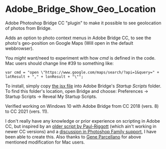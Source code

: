 # Adobe_Bridge_Show_Geo_Location

Adobe Photoshop Bridge CC "plugin" to make it possible to see geolocation of photos from Bridge.

Adds an option to photo context menus in Adobe Bridge CC, to see the photo's geo-position on Google Maps (Will open in the default webbrowser).

You _might_ want/need to experiment with how _cmd_ is defined in the code. Mac users should change line #39 to something like:

`var cmd = "open \"https://www.google.com/maps/search/?api=1&query=" + latResult + "," + lonResult + "\"";`

To install, simply copy [the jsx file](https://github.com/StigNygaard/Adobe_Bridge_Show_Geo_Location/raw/master/ShowOnGoogleMaps.jsx) into Adobe Bridge's _Startup Scripts_ folder. To find this folder's location, open Bridge and choose: Preferences -> Startup Scripts -> Reveal My Startup Scripts.

Verified working on Windows 10 with Adobe Bridge from CC 2018 (vers. 8) to CC 2021 (vers. 11).

I don't really have any knowledge or prior experience on scripting in Adobe CC, but inspired by an [older script by Paul-Riggott](https://github.com/Paul-Riggott/PS-Scripts/blob/master/Map%20from%20Geotag.jsx) (which ain't working in newer CC versions) and a [discussion in Photoshop Family support](https://feedback.photoshop.com/photoshop_family/topics/_mapping_the_photo_in_bridge), I have been able to create this. Also thanks to [Gene Parcellano](https://github.com/geneparcellano) for above mentioned modification for Mac users.
